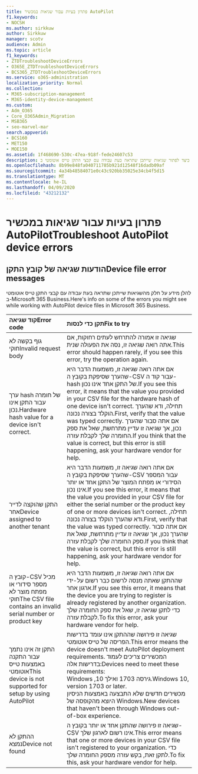 ```yaml
---
title: פתרון בעיות עבור שגיאות במכשיר AutoPilot
f1.keywords:
- NOCSH
ms.author: sirkkuw
author: Sirkkuw
manager: scotv
audience: Admin
ms.topic: article
f1_keywords:
- ZTDTroubleshootDeviceErrors
- O365E_ZTDTroubleshootDeviceErrors
- BCS365_ZTDTroubleshootDeviceErrors
ms.service: o365-administration
localization_priority: Normal
ms.collection:
- M365-subscription-management
- M365-identity-device-management
ms.custom:
- Adm_O365
- Core_O365Admin_Migration
- MSB365
- seo-marvel-mar
search.appverid:
- BCS160
- MET150
- MOE150
ms.assetid: 1f468690-530c-47ea-918f-fede24607c53
description: למד כיצד לפתור שגיאות שייתכן שתראה בעת עבודה עם קבצי התקן טייס אוטומטי ב-Microsoft 365 Business.
ms.openlocfilehash: 8b99e848fa040711785b921d12548f16dadb09af
ms.sourcegitcommit: 4a34b48584071e0c43c920bb35025e34cb4f5d15
ms.translationtype: MT
ms.contentlocale: he-IL
ms.lasthandoff: 04/09/2020
ms.locfileid: "43212132"
---
```

# <a name="troubleshoot-autopilot-device-errors"></a><span data-ttu-id="fb247-103">פתרון בעיות עבור שגיאות במכשיר AutoPilot</span><span class="sxs-lookup"><span data-stu-id="fb247-103">Troubleshoot AutoPilot device errors</span></span>

## <a name="device-file-error-messages"></a><span data-ttu-id="fb247-104">הודעות שגיאה של קובץ התקן</span><span class="sxs-lookup"><span data-stu-id="fb247-104">Device file error messages</span></span>

<span data-ttu-id="fb247-105">להלן מידע על חלק מהשגיאות שייתכן שתראה בעת עבודה עם קבצי התקן טייס אוטומטי ב-Microsoft 365 Business.</span><span class="sxs-lookup"><span data-stu-id="fb247-105">Here's info on some of the errors you might see while working with AutoPilot device files in Microsoft 365 Business.</span></span> 
  
|<span data-ttu-id="fb247-106">**קוד שגיאה**</span><span class="sxs-lookup"><span data-stu-id="fb247-106">**Error code**</span></span>|<span data-ttu-id="fb247-107">**תקן כדי לנסות**</span><span class="sxs-lookup"><span data-stu-id="fb247-107">**Fix to try**</span></span>|
|:-----|:-----|
|<span data-ttu-id="fb247-108">גוף בקשה לא חוקי</span><span class="sxs-lookup"><span data-stu-id="fb247-108">Invalid request body</span></span>  <br/> |<span data-ttu-id="fb247-109">שגיאה זו אמורה להתרחש לעתים רחוקות, אם אתה רואה שגיאה זו, נסה את הפעולה שנית.</span><span class="sxs-lookup"><span data-stu-id="fb247-109">This error should happen rarely, if you see this error, try the operation again.</span></span>  <br/> |
|<span data-ttu-id="fb247-110">ערך hash של חומרה עבור התקן אינו נכון.</span><span class="sxs-lookup"><span data-stu-id="fb247-110">Hardware hash value for a device isn't correct.</span></span>  <br/> |<span data-ttu-id="fb247-111">אם אתה רואה שגיאה זו, משמעות הדבר היא שהערך שסיפקת בקובץ ה-CSV עבור קוד ה-hash של התקן אחד אינו נכון.</span><span class="sxs-lookup"><span data-stu-id="fb247-111">If you see this error, it means that the value you provided in your CSV file for the hardware hash of one device isn't correct.</span></span> <span data-ttu-id="fb247-112">תחילה, ודא שהערך הוקלד בצורה נכונה.</span><span class="sxs-lookup"><span data-stu-id="fb247-112">First, verify that the value was typed correctly.</span></span> <span data-ttu-id="fb247-113">אם אתה סבור שהערך נכון, אך שגיאה זו עדיין מתרחשת, שאל את ספק החומרה שלך לקבלת עזרה.</span><span class="sxs-lookup"><span data-stu-id="fb247-113">If you think that the value is correct, but this error is still happening, ask your hardware vendor for help.</span></span>  <br/> |
|<span data-ttu-id="fb247-114">התקן שהוקצה לדייר אחר</span><span class="sxs-lookup"><span data-stu-id="fb247-114">Device assigned to another tenant</span></span>  <br/> |<span data-ttu-id="fb247-115">אם אתה רואה שגיאה זו, משמעות הדבר היא שהערך שסיפקת בקובץ ה-CSV עבור המספר הסידורי או מפתח המוצר של התקן אחד או יותר אינו נכון.</span><span class="sxs-lookup"><span data-stu-id="fb247-115">If you see this error, it means that the value you provided in your CSV file for either the serial number or the product key of one or more devices isn't correct.</span></span> <span data-ttu-id="fb247-116">תחילה, ודא שהערך הוקלד בצורה נכונה.</span><span class="sxs-lookup"><span data-stu-id="fb247-116">First, verify that the value was typed correctly.</span></span> <span data-ttu-id="fb247-117">אם אתה סבור שהערך נכון, אך שגיאה זו עדיין מתרחשת, שאל את ספק החומרה שלך לקבלת עזרה.</span><span class="sxs-lookup"><span data-stu-id="fb247-117">If you think that the value is correct, but this error is still happening, ask your hardware vendor for help.</span></span>  <br/> |
|<span data-ttu-id="fb247-118">קובץ ה-CSV מכיל מספר סידורי או מפתח מוצר לא חוקי</span><span class="sxs-lookup"><span data-stu-id="fb247-118">The CSV file contains an invalid serial number or product key</span></span>  <br/> |<span data-ttu-id="fb247-119">אם אתה רואה שגיאה זו, משמעות הדבר היא שההתקן שאתה מנסה לרשום כבר רשום על-ידי ארגון אחר.</span><span class="sxs-lookup"><span data-stu-id="fb247-119">If you see this error, it means that the device you are trying to register is already registered by another organization.</span></span> <span data-ttu-id="fb247-120">כדי לתקן שגיאה זו, שאל את ספק החומרה שלך לקבלת עזרה.</span><span class="sxs-lookup"><span data-stu-id="fb247-120">To fix this error, ask your hardware vendor for help.</span></span>  <br/> |
|<span data-ttu-id="fb247-121">התקן זה אינו נתמך עבור התקנה באמצעות טייס אוטומטי</span><span class="sxs-lookup"><span data-stu-id="fb247-121">This device is not supported for setup by using AutoPilot</span></span>  <br/> | <span data-ttu-id="fb247-122">שגיאה זו פירושה שההתקן אינו עומד בדרישות הפריסה של טייס אוטומטי.</span><span class="sxs-lookup"><span data-stu-id="fb247-122">This error means the device doesn't meet AutoPilot deployment requirements.</span></span> <span data-ttu-id="fb247-123">המכשירים צריכים לעמוד בדרישות אלה:</span><span class="sxs-lookup"><span data-stu-id="fb247-123">Devices need to meet these requirements:</span></span>  <br/>  <span data-ttu-id="fb247-124">Windows ,10 גירסה 1703 ואילך.</span><span class="sxs-lookup"><span data-stu-id="fb247-124">Windows 10, version 1703 or later.</span></span>  <br/>  <span data-ttu-id="fb247-125">מכשירים חדשים שלא התבצעה באמצעות הניסיון היוצא מהקופסה של Windows.</span><span class="sxs-lookup"><span data-stu-id="fb247-125">New devices that haven't been through Windows out-of-box experience.</span></span>  <br/> |
|<span data-ttu-id="fb247-126">ההתקן לא נמצא</span><span class="sxs-lookup"><span data-stu-id="fb247-126">Device not found</span></span>  <br/> |<span data-ttu-id="fb247-127">שגיאה זו פירושה שהתקן אחד או יותר בקובץ ה-CSV אינו רשום לארגון שלך.</span><span class="sxs-lookup"><span data-stu-id="fb247-127">This error means that one or more devices in your CSV file isn't registered to your organization.</span></span> <span data-ttu-id="fb247-128">כדי לתקן זאת, בקש עזרה מספק החומרה שלך.</span><span class="sxs-lookup"><span data-stu-id="fb247-128">To fix this, ask your hardware vendor for help.</span></span>  <br/> |
